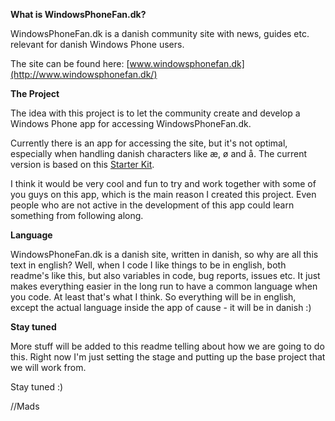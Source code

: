 **What is WindowsPhoneFan.dk?**

WindowsPhoneFan.dk is a danish community site with news, guides etc. relevant for danish Windows Phone users.

The site can be found here: [www.windowsphonefan.dk](http://www.windowsphonefan.dk/)

**The Project**

The idea with this project is to let the community create and develop a Windows Phone app for accessing WindowsPhoneFan.dk.

Currently there is an app for accessing the site, but it's not optimal, especially when handling danish characters like æ, ø and å.
The current version is based on this [Starter Kit](https://github.com/ChrisKoenig/Windows-Phone-Starter-Kit-for-WordPress).

I think it would be very cool and fun to try and work together with some of you guys on this app, which is the main reason I created this project.
Even people who are not active in the development of this app could learn something from following along.

**Language**

WindowsPhoneFan.dk is a danish site, written in danish, so why are all this text in english? Well, when I code I like things to be in english, both readme's like this, but also variables in code, bug reports, issues etc. 
It just makes everything easier in the long run to have a common language when you code. At least that's what I think. So everything will be in english, except the actual language inside the app of cause - it will be in danish :)

**Stay tuned**

More stuff will be added to this readme telling about how we are going to do this. Right now I'm just setting the stage and putting up the base project that we will work from.

Stay tuned :)

//Mads